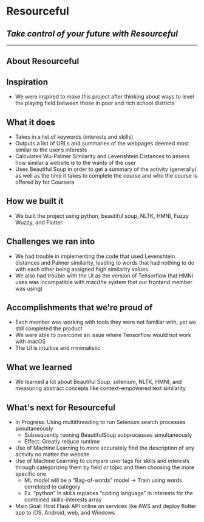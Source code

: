 # Resourceful
## _Take control of your future with Resourceful_

---

## About Resourceful

## Inspiration
* We were inspired to make this project after thinking about ways to level the playing field between those in poor and rich school districts

## What it does
  * Takes in a list of keywords (interests and skills)
  * Outputs a list of URLs and summaries of the webpages deemed most similar to the user’s interests
  * Calculates Wu-Palmer Similarity and Levenshtein Distances to assess how similar a website is to the wants of the user
  * Uses Beautiful Soup in order to get a summary of the activity (generally) as well as the time it takes to complete the course and who the course is offered by for Coursera

## How we built it
* We built the project using python, beautiful soup, NLTK, HMNI, Fuzzy Wuzzy, and Flutter

## Challenges we ran into
* We had trouble in implementing the code that used Levenshtein distances and Palmer similarity, leading to words that had nothing to do with each other being assigned high similarity values.
* We also had trouble with the UI as the version of Tensorflow that HMNI uses was incompatible with mac(the system that our frontend member was using)

## Accomplishments that we're proud of
  * Each member was working with tools they were not familiar with, yet we still completed the product
  * We were able to overcome an issue where Tensorflow would not work with macOS
  * The UI is intuitive and minimalistic

## What we learned
* We learned a lot about Beautiful Soup, selenium, NLTK, HMNI, and measuring abstract concepts like context-empowered text similarity

## What's next for Resourceful
- In Progress: Using multithreading to run Selenium search processes simultaneously
  - Subsequently running BeautifulSoup subprocesses simultaneously
  - Effect: Greatly reduce runtime
- Use of Machine Learning to more accurately find the description of any activity no matter the website
- Use of Machine Learning to compare user tags for skills and interests through categorizing them by field or topic and then choosing the more specific one
  - ML model will be a “Bag-of-words” model → Train using words correlated to category
  - Ex. “python” in skills replaces “coding language” in interests for the combined skills-interests array
- Main Goal: Host Flask API online on services like AWS and deploy flutter app to iOS, Android, web, and Windows

